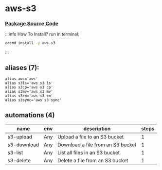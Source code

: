 # aws-s3
### [ Package Source Code ](https://github.com/cocmd/hub/tree/master/packages/aws-s3)
:::info How To Install?
run in terminal:
```bash
cocmd install -y aws-s3
```
:::
## aliases (7):
```
alias aws='aws'
alias s3ls='aws s3 ls'
alias s3cp='aws s3 cp'
alias s3mv='aws s3 mv'
alias s3rm='aws s3 rm'
alias s3sync='aws s3 sync'

```
## automations (4)
| name | env | description | steps |
| --- | --- | --- | --- |
| s3-upload | Any | Upload a file to an S3 bucket | 1 |
| s3-download | Any | Download a file from an S3 bucket | 1 |
| s3-list | Any | List all files in an S3 bucket | 1 |
| s3-delete | Any | Delete a file from an S3 bucket | 1 |


